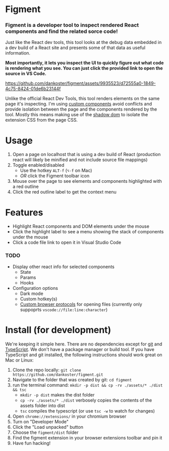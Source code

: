 # Figment

### Figment is a developer tool to inspect rendered React components and find the related sorce code!


Just like the React dev tools, this tool looks at the debug data embedded in a dev build of a React site and presents some of that data as useful information. 

**Most importantly, it lets you inspect the UI to quickly figure out what code is rendering what you see. You can just click the provided link to open the source in VS Code.** 


https://github.com/dankoster/figment/assets/9935523/d72555a0-1849-4c75-8424-01de6b23144f


Unlike the official React Dev Tools, this tool renders elements on the same page it's inspecting. I'm using [custom components](https://developer.mozilla.org/en-US/docs/Web/API/Web_components) avoid conflicts and provide isolation between the page and the components rendered by the tool. Mostly this means making use of the [shadow dom](https://developer.mozilla.org/en-US/docs/Web/API/Web_components/Using_shadow_DOM) to isolate the extension CSS from the page CSS.

# Usage
1) Open a page on localhost that is using a dev build of React (production react will likely be minified and not include source file mappings)
2) Toggle enabled/disabled
   * Use the hotkey `ALT-f` (`⌥-f` on Mac)
   * *OR* click the Figment toolbar icon
3) Mouse over the page to see elements and components highlighted with a red outline
4) Click the red outline label to get the context menu

# Features
* Highlight React components and DOM elements under the mouse
* Click the highlight label to see a menu showing the stack of components under the mouse
* Click a code file link to open it in Visual Studio Code

### TODO
* Display other react info for selected components
   * State
   * Params
   * Hooks
* Configuration options
   * Dark mode
   * Custom hotkey(s)
   * [Custom browser protocols](https://help.autodesk.com/view/SGDEV/ENU/?guid=SGD_ami_custom_browser_protocols_html) for opening files (currently only suppoprts `vscode://file:line:character`)


# Install (for development)
We're keeping it simple here. There are no dependencies except for [git](https://github.com/git-guides/install-git) and [TypeScript](https://www.typescriptlang.org/). We don't have a package manager or build tool. If you have TypeScript and git installed, the following instructions should work great on Mac or Linux: 

1) Clone the repo locally: `git clone https://github.com/dankoster/figment.git`
1) Navigate to the folder that was created by git: `cd figment`
1) run the terminal command: `mkdir -p dist && cp -rv ./assets/* ./dist && tsc` 
   * `mkdir -p dist` makes the dist folder
   * `cp -rv ./assets/* ./dist` verbosely copies the contents of the assets folder into dist
   * `tsc` compiles the typescript (or use `tsc -w` to watch for changes)
1) Open `chrome://extensions/` in your chromium browser
1) Turn on "Developer Mode"
1) Click the "Load unpacked" button
1) Choose the `figment/dist` folder
1) Find the figment extension in your browser extensions toolbar and pin it
1) Have fun hacking!
